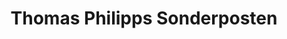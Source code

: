 ---
title: "Thomas Philipps Sonderposten"
url: /sankt-ingbert/thomas-philipps-sonderposten/
shop: Kramladen
---